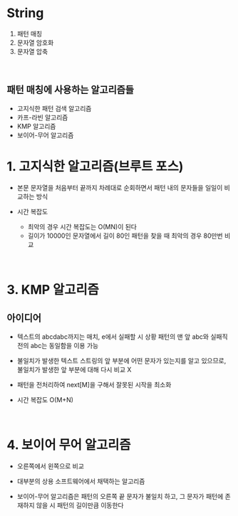 # String

1. 패턴 매칭
2. 문자열 암호화
3. 문자열 압축

<br>

## 패턴 매칭에 사용하는 알고리즘들

* 고지식한 패턴 검색 알고리즘
* 카프-라빈 알고리즘
* KMP 알고리즘
* 보이어-무어 알고리즘

# 1. 고지식한 알고리즘(브루트 포스)

* 본문 문자열을 처음부터 끝까지 차례대로 순회하면서 패턴 내의 문자들을 일일이 비교하는 방식

* 시간 복잡도
    * 최악의 경우 시간 복잡도는 O(MN)이 된다
    * 길이가 10000인 문자열에서 길이 80인 패턴을 찾을 때 최악의 경우 80만번 비교

<br>

# 3. KMP 알고리즘

## 아이디어

* 텍스트의 abcdabc까지는 매치, e에서 실패할 시 상황 패턴의 맨 앞 abc와 실패직전의 abc는 동일함을 이용 가능

* 불일치가 발생한 텍스트 스트링의 앞 부분에 어떤 문자가 있는지를 알고 있으므로, 불일치가 발생한 앞 부분에 대해 다시 비교 X

* 패턴을 전처리하여 next\[M]을 구해서 잘못된 시작을 최소화

* 시간 복잡도 O(M+N)

<br>

# 4. 보이어 무어 알고리즘

* 오른쪽에서 왼쪽으로 비교

* 대부분의 상용 소프트웨어에서 채택하는 알고리즘

* 보이어-무어 알고리즘은 패턴의 오른쪽 끝 문자가 불일치 하고, 그 문자가 패턴에 존재하지 않을 시 패턴의 길이만큼 이동한다